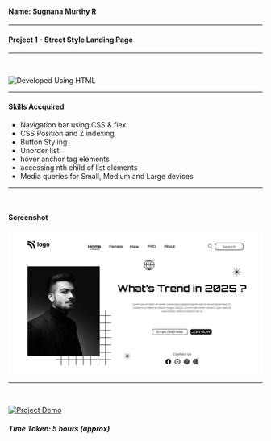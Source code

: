 #### Name: Sugnana Murthy R
---

#### Project 1 - Street Style Landing Page
---

<br>

![Developed Using HTML](https://img.shields.io/badge/Developed%20Using-HTML%20%26%20CSS-yellowgreen)

---

#### Skills Accquired
- Navigation bar using CSS & flex
- CSS Position and Z indexing
- Button Styling
- Unorder list
- hover anchor tag elements
- accessing nth child of list elements
- Media queries for Small, Medium and Large devices
---
<br>

#### Screenshot
![Project1](./1.png)

---
<br>

[![Project Demo](https://img.shields.io/badge/Project%20Demo-Click%20Here%20for%20%20Live%20Link-yellowgreen?style=flat-square&logo=Product%20Hunt)](https://smrproject1.netlify.app/)
##### Time Taken: 5 hours (approx)